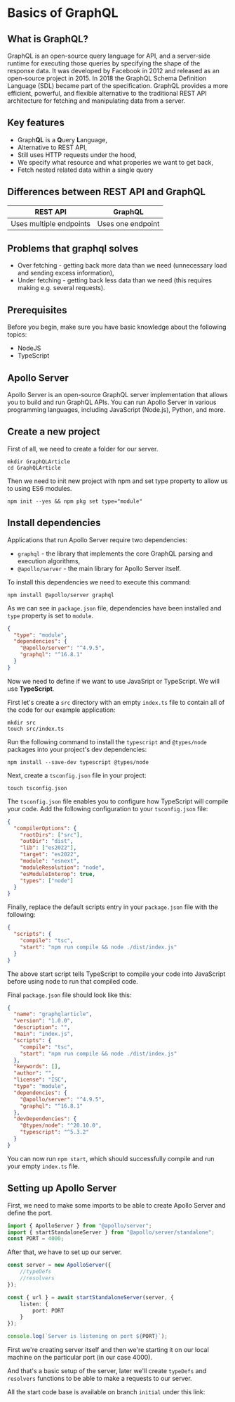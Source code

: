 # Basics of GraphQL
## What is GraphQL?

GraphQL is an open-source query language for API, and a server-side runtime for executing those queries by specifying the shape of the response data. It was developed by Facebook in 2012 and released as an open-source project in 2015. In 2018 the GraphQL Schema Definition Language (SDL) became part of the specification. GraphQL provides a more efficient, powerful, and flexible alternative to the traditional REST API architecture for fetching and manipulating data from a server.

## Key features
- Graph**QL** is a **Q**uery **L**anguage,
- Alternative to REST API,
- Still uses HTTP requests under the hood, 
- We specify what resource and what properies we want to get back, 
- Fetch nested related data within a single query

## Differences between REST API and GraphQL
|        REST API         |      GraphQL      |
|:-----------------------:|:-----------------:|
| Uses multiple endpoints | Uses one endpoint |

## Problems that graphql solves
- Over fetching - getting back more data than we need (unnecessary load and sending excess information),
- Under fetching - getting back less data than we need (this requires making e.g. several requests).


## Prerequisites
Before you begin, make sure you have basic knowledge about the following topics:
- NodeJS
- TypeScript

## Apollo Server
Apollo Server is an open-source GraphQL server implementation that allows you to build and run GraphQL APIs. You can run Apollo Server in various programming languages, including JavaScript (Node.js), Python, and more.

## Create a new project
First of all, we need to create a folder for our server.
```shell
mkdir GraphQLArticle
cd GraphQLArticle
```
Then we need to init new project with npm and set type property to allow us to using ES6 modules.
```shell
npm init --yes && npm pkg set type="module"
```

## Install dependencies
Applications that run Apollo Server require two dependencies:
- `graphql` - the library that implements the core GraphQL parsing and execution algorithms,
- `@apollo/server` - the main library for Apollo Server itself.

To install this dependencies we need to execute this command:
```shell
npm install @apollo/server graphql
```

As we can see in `package.json` file, dependencies have been installed and `type` property is set to `module`.
```json
{
  "type": "module",
  "dependencies": {
    "@apollo/server": "^4.9.5",
    "graphql": "^16.8.1"
  }
}
```

Now we need to define if we want to use JavaSript or TypeScript. We will use **TypeScript**.

First let's create a `src` directory with an empty `index.ts` file to contain all of the code for our example application:
```shell
mkdir src
touch src/index.ts
```

Run the following command to install the `typescript` and `@types/node` packages into your project's dev dependencies:
```shell
npm install --save-dev typescript @types/node
```

Next, create a `tsconfig.json` file in your project:
```shell
touch tsconfig.json
```

The `tsconfig.json` file enables you to configure how TypeScript will compile your code. Add the following configuration to your `tsconfig.json` file:
```json
{
  "compilerOptions": {
    "rootDirs": ["src"],
    "outDir": "dist",
    "lib": ["es2022"],
    "target": "es2022",
    "module": "esnext",
    "moduleResolution": "node",
    "esModuleInterop": true,
    "types": ["node"]
  }
}
```

Finally, replace the default scripts entry in your `package.json` file with the following:
```json
{
  "scripts": {
    "compile": "tsc",
    "start": "npm run compile && node ./dist/index.js"
  }
}
```

The above start script tells TypeScript to compile your code into JavaScript before using node to run that compiled code.

Final `package.json` file should look like this:
```json
{
  "name": "graphqlarticle",
  "version": "1.0.0",
  "description": "",
  "main": "index.js",
  "scripts": {
    "compile": "tsc",
    "start": "npm run compile && node ./dist/index.js"
  },
  "keywords": [],
  "author": "",
  "license": "ISC",
  "type": "module",
  "dependencies": {
    "@apollo/server": "^4.9.5",
    "graphql": "^16.8.1"
  },
  "devDependencies": {
    "@types/node": "^20.10.0",
    "typescript": "^5.3.2"
  }
}

```

You can now run `npm start`, which should successfully compile and run your empty `index.ts` file.

## Setting up Apollo Server

First, we need to make some imports to be able to create Apollo Server and define the port.
```typescript
import { ApolloServer } from "@apollo/server";
import { startStandaloneServer } from "@apollo/server/standalone";
const PORT = 4000;
```

After that, we have to set up our server.
```typescript
const server = new ApolloServer({
    //typeDefs
    //resolvers
});

const { url } = await startStandaloneServer(server, {
    listen: {
        port: PORT
    }
});

console.log(`Server is listening on port ${PORT}`);
```

First we're creating server itself and then we're starting it on our local machine on the particular port (in our case 4000).

And that's a basic setup of the server, later we'll create `typeDefs` and `resolvers` functions to be able to make a requests to our server.

All the start code base is available on branch `initial` under this link: 